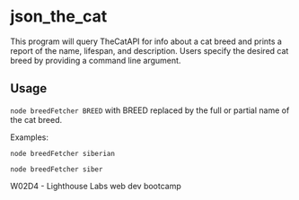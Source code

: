 # json_the_cat

This program will query TheCatAPI for info about a cat breed and prints a report of the name, lifespan, and description. Users specify the desired cat breed by providing a command line argument.

## Usage

`node breedFetcher BREED` with BREED replaced by the full or partial name of the cat breed. 

Examples:

`node breedFetcher siberian`

`node breedFetcher siber`



W02D4 - Lighthouse Labs web dev bootcamp